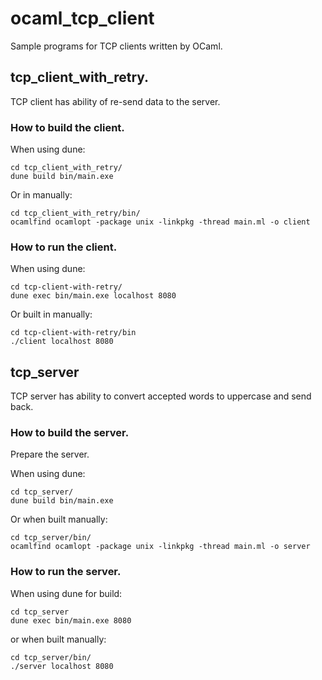 # ocaml_tcp_client

Sample programs for TCP clients written by OCaml.

## tcp_client_with_retry.

TCP client has ability of re-send data to the server.

### How to build the client.

When using dune:

```
cd tcp_client_with_retry/
dune build bin/main.exe
```
Or in manually:

```
cd tcp_client_with_retry/bin/
ocamlfind ocamlopt -package unix -linkpkg -thread main.ml -o client
```

### How to run the client.

When using dune:

```
cd tcp-client-with-retry/
dune exec bin/main.exe localhost 8080
```

Or built in manually:

```
cd tcp-client-with-retry/bin
./client localhost 8080
```

## tcp_server

TCP server has ability to convert accepted words to uppercase and send back.

### How to build the server.

Prepare the server.

When using dune:

```
cd tcp_server/
dune build bin/main.exe
```

Or when built manually:

```
cd tcp_server/bin/
ocamlfind ocamlopt -package unix -linkpkg -thread main.ml -o server
```

### How to run the server.

When using dune for build:

```
cd tcp_server
dune exec bin/main.exe 8080
```

or when built manually:

```
cd tcp_server/bin/
./server localhost 8080
```



